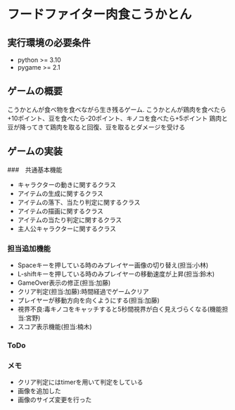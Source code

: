 # フードファイター肉食こうかとん
## 実行環境の必要条件
* python >= 3.10
* pygame >= 2.1

## ゲームの概要
こうかとんが食べ物を食べながら生き残るゲーム.
こうかとんが鶏肉を食べたら+10ポイント、豆を食べたら-20ポイント、キノコを食べたら+5ポイント
鶏肉と豆が降ってきて鶏肉を取ると回復、豆を取るとダメージを受ける

## ゲームの実装
###　共通基本機能
* キャラクターの動きに関するクラス
* アイテムの生成に関するクラス
* アイテムの落下、当たり判定に関するクラス
* アイテムの描画に関するクラス
* アイテムの当たり判定に関するクラス
* 主人公キャラクターに関するクラス
### 担当追加機能
* Spaceキーを押している時のみプレイヤー画像の切り替え(担当:小林)
* L-shiftキーを押している時のみプレイヤーの移動速度が上昇(担当:鈴木)
* GameOver表示の修正(担当:加藤)
* クリア判定(担当:加藤):時間経過でゲームクリア
* プレイヤーが移動方向を向くようにする(担当:加藤)
* 視界不良:毒キノコをキャッチすると5秒間視界が白く見えづらくなる(機能担当:宮野)
* スコア表示機能(担当:楠木)
### ToDo

### メモ
* クリア判定にはtimerを用いて判定をしている
* 画像を追加した
* 画像のサイズ変更を行った

